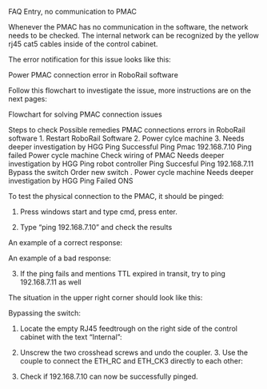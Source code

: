 FAQ Entry, no communication to PMAC

Whenever the PMAC has no communication in the software, the network needs to be checked. The internal network can be recognized by the yellow rj45 cat5 cables inside of the control cabinet.

The error notification for this issue looks like this:

Power PMAC connection error in RoboRail software     

Follow this flowchart to investigate the issue, more instructions are on the next pages:

Flowchart for solving PMAC connection issues

Steps to check Possible remedies PMAC connections errors in RoboRail software 1. Restart RoboRail Software 2. Power cylce machine 3. Needs deeper investigation by HGG Ping Successful Ping Pmac 192.168.7.10 Ping failed Power cycle machine Check wiring of PMAC Needs deeper investigation by HGG Ping robot controller Ping Succesful Ping 192.168.7.11 Bypass the switch Order new switch . Power cycle machine Needs deeper investigation by HGG Ping Failed ONS

To test the physical connection to the PMAC, it should be pinged:

1. Press windows start and type cmd, press enter.

2. Type “ping 192.168.7.10” and check the results

An example of a correct response:  

An example of a bad response:  

3. If the ping fails and mentions TTL expired in transit, try to ping 192.168.7.11 as well

The situation in the upper right corner should look like this:

Bypassing the switch:

1. Locate the empty RJ45 feedtrough on the right side of the control cabinet with the text “Internal”:

2. Unscrew the two crosshead screws and undo the coupler. 3. Use the couple to connect the ETH_RC and ETH_CK3 directly to each other:

4. Check if 192.168.7.10 can now be successfully pinged.

